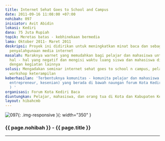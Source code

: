 ```yaml
---
title: Internet Sehat Goes to School and Campus
date: 2011-09-16 11:08:00 +07:00
nohibah: 097
inisiator: Avit Abidin
lokasi: Kediri
dana: 75 Juta Rupiah
topik: Meretas batas - kebhinekaan bermedia
lama: Oktober 2011- Maret 2011
deskripsi: Proyek ini didirikan untuk meningkatkan minat baca dan sebagai antisipasi
  penyalahgunaan media internet
masalah: Maraknya warnet yang memudahkan bagi pelajar dan mahasiswa untuk mengakses
  hal - hal yang negatif dan mengisi waktu luang siswa dan mahasiswa di luar jam pelajaran
  dengan kegiatan lainnya
solusi: Mengadakan seminar internet sehat goes to school n campus, pelatihan kewirausahaan,
  workshop keterampilan
keberhasilan: 'Terbentuknya komunitas - komunita pelajar dan mahasiswa (kerajian,
  entrepreneur, kesenian) yang berada di bawah naungan forum Kota Kediri Baca (FK2B
  ) '
organisasi: Forum Kota Kediri Baca
diuntungkan: Pelajar, mahasiswa, dan orang tua di Kota dan Kabupaten Kediri
layout: hibahcmb
---
```


![097](/static/img/hibahcmb/097.png){: .img-responsive }{: width="350" }

### {{ page.nohibah }} - {{ page.title }}

---
